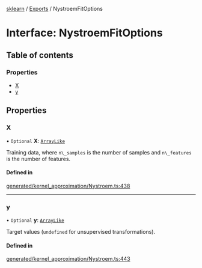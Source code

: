 [sklearn](../readme.md) / [Exports](../modules.md) / NystroemFitOptions

# Interface: NystroemFitOptions

## Table of contents

### Properties

- [X](NystroemFitOptions.md#x)
- [y](NystroemFitOptions.md#y)

## Properties

### X

• `Optional` **X**: [`ArrayLike`](../modules.md#arraylike)

Training data, where `n\_samples` is the number of samples and `n\_features` is the number of features.

#### Defined in

[generated/kernel_approximation/Nystroem.ts:438](https://github.com/transitive-bullshit/scikit-learn-ts/blob/367336a/packages/sklearn/src/generated/kernel_approximation/Nystroem.ts#L438)

___

### y

• `Optional` **y**: [`ArrayLike`](../modules.md#arraylike)

Target values (`undefined` for unsupervised transformations).

#### Defined in

[generated/kernel_approximation/Nystroem.ts:443](https://github.com/transitive-bullshit/scikit-learn-ts/blob/367336a/packages/sklearn/src/generated/kernel_approximation/Nystroem.ts#L443)
